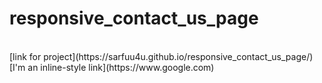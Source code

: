 # responsive_contact_us_page
<br>
[link for project](https://sarfuu4u.github.io/responsive_contact_us_page/)
[I'm an inline-style link](https://www.google.com)
